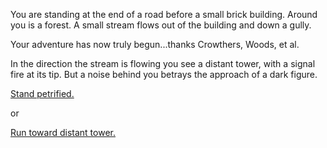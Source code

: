 You are standing at the end of a road before a small brick
building.  Around you is a forest.  A small stream flows out
of the building and down a gully.

Your adventure has now truly begun...thanks Crowthers, Woods, et al.

In the direction the stream is flowing you see a distant tower, 
with a signal fire at its tip. But a noise behind you betrays 
the approach of a dark figure.

[Stand petrified.](stand-petrified/meet-wizard.md)

or

[Run toward distant tower.](../../explore-outside/journey-to-flaming-tower/walk/walk.md)
